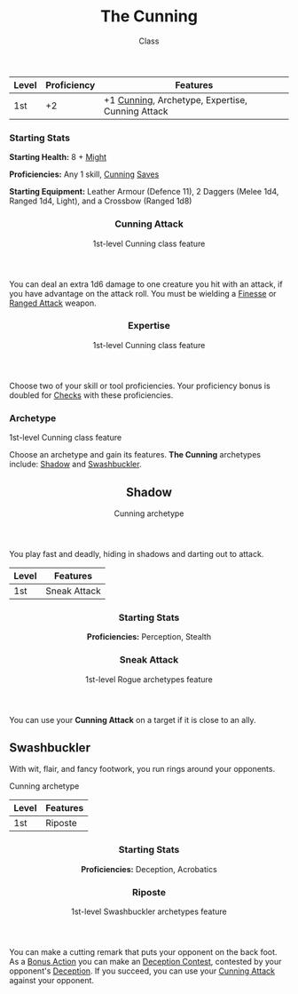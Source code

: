 <header>

# The Cunning

<p class="subheading">Class</p>

</header>

| Level | Proficiency | Features  |
| ----  | ----------- |- |
| 1st   | +2          | +1 [Cunning](pages/characters/attributes.md?id=cunning), Archetype, Expertise, Cunning Attack |

### Starting Stats

**Starting Health:** 8 + [Might](pages/characters/attributes.md?id=might)

**Proficiencies:** Any 1 skill, [Cunning](pages/characters/attributes.md?id=cunning) [Saves](pages/rules/rolling/saves.md)

**Starting Equipment:** Leather Armour (Defence 11), 2 Daggers (Melee 1d4, Ranged 1d4, Light), and a Crossbow (Ranged 1d8)

<header>

### Cunning Attack

<p class="subheading">1st-level Cunning class feature</p>

</header>

You can deal an extra 1d6 damage to one creature you hit with an attack, if you have advantage on the attack roll. You must be wielding a [Finesse](pages/combat/attacks.md?id=describing-attacks) or [Ranged Attack](pages/combat/attacks.md?id=describing-attacks) weapon.

<header>

### Expertise

<p class="subheading">1st-level Cunning class feature</p>

</header>

Choose two of your skill or tool proficiencies. Your proficiency bonus is doubled for [Checks](pages/rules/rolling/checks.md) with these proficiencies.

### Archetype

<p class="subheading">1st-level Cunning class feature</p>

</header>

Choose an archetype and gain its features. **The Cunning** archetypes include: [Shadow](pages/classes/cunning.md?id=shadow) and [Swashbuckler](pages/classes/cunning.md?id=swashbuckler).

<header>

## Shadow

<p class="subheading">Cunning archetype</p>

</header>

You play fast and deadly, hiding in shadows and darting out to attack.

| Level | Features |
| ----  | - |
| 1st   | Sneak Attack |

<header>

### Starting Stats

**Proficiencies:** Perception, Stealth

### Sneak Attack

<p class="subheading">1st-level Rogue archetypes feature</p>

</header>

You can use your **Cunning Attack** on a target if it is close to an ally.

## Swashbuckler

With wit, flair, and fancy footwork, you run rings around your opponents.

<p class="subheading">Cunning archetype</p>

</header>

| Level | Features |
| ----  | - |
| 1st   | Riposte |

<header>

### Starting Stats

**Proficiencies:** Deception, Acrobatics

### Riposte

<p class="subheading">1st-level Swashbuckler archetypes feature</p>

</header>

You can make a cutting remark that puts your opponent on the back foot. As a [Bonus Action](pages/combat/bonus-actions.md) you can make an [Deception Contest](pages/rules/rolling.md#contests), contested by your opponent's [Deception](pages/characters/skills.md?id=deception). If you succeed, you can use your [Cunning Attack](#cunning-attack) against your opponent.
